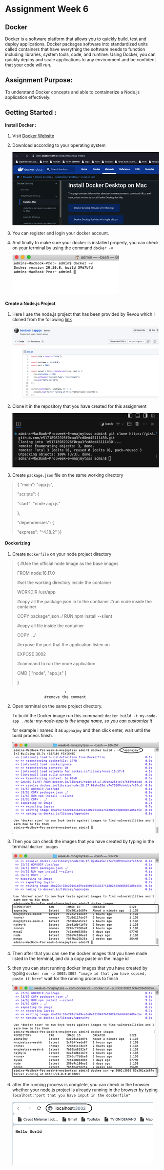 # Assignment Week 6

## Docker

Docker is a software platform that allows you to quickly build, test and deploy applications. Docker packages software into standardized units called containers that have everything the software needs to function including libraries, system tools, code, and runtime. Using Docker, you can quickly deploy and scale applications to any environment and be confident that your code will run.

## Assignment Purpose:

To understand Docker concepts and able to containerize a Node.js application effectively.

## Getting Started :

#### Install Docker :

1. Visit [Docker Website](https://www.docker.com/)

2. Download according to your operating system
   
   ![assets/dockerInstall.png](assets/dockerInstall.png)

3. You can register and login your docker account.

4. And finally to make sure your docker is installed properly, you can check on your terminal by using the command `docker -v`
   
   ![assets/dockerVersion.png](assets/dockerVersion.png)

#### Create a Node.js Project

1. Here I use the node.js project that has been provided by Revou which I cloned from the following [link](https://gist.github.com/berdoezt/e51718982926f0caa3fcd8ed45111430)
   
   ![assets/cloneCode.png](assets/cloneCode.png)

2. Clone it in the repository that you have created for this assignment
   
   ![assets/cloneCode1.png](assets/cloneCode1.png)

3. Create `package.json` file on the same working directory

> {
> "main": "app.js",
>
> "scripts": {
>
> "start": "node app.js"
>
> },
>
> "dependencies": {
>
> "express": "^4.18.2"
>}}

#### Dockerizing

1. Create `Dockerfile` on your node project directory

> {
> #Use the official node Image as the base images
> 
> FROM node:18.17.0
> 
> #set the working directory inside the container
> 
> WORKDIR /usr/app
>
> #copy all the package.json in to the contianer
> #run node inside the container
> 
> COPY package*.json ./
> RUN npm install --silent
>
> #copy all file inside the container
> 
> COPY . ./
>
> #expose the port that the application listen on
> 
> EXPOSE 3002
>
> #command to run the node application
> 
>CMD [ "node", "app.js" ]
>
> }

                               ⬆️
                      #remove the comment

2. Open terminal on the same project directory.
   
   To build the Docker image run this command: `docker build -t my-node-app .` *note: my-node-app is the image name, so you can customize it*
   
   for example i named it as `appnajmy` and then click enter, wait until the build process finish.
   
   ![assets/build.png](assets/build.png)

3. Then you can check the images that you have created by typing in the terminal `docker images` 
   
   ![images.png](assets/images.png)

4. Then after that you can see the docker images that you have made listed in the terminal, and do a copy paste on the image id

5. then you can start running docker images that you have created by typing `docker run -p 3002:3002 "image id that you have copied, paste it here"` wait for the running process to finish
   
   ![running.png](assets/running.png)

6. after the running process is complete, you can check in the browser whether your node.js project is already running in the browser by typing `localhost:"port that you have input in the dockerfile"`
   
   ![hasil.png](assets/hasil.png)
